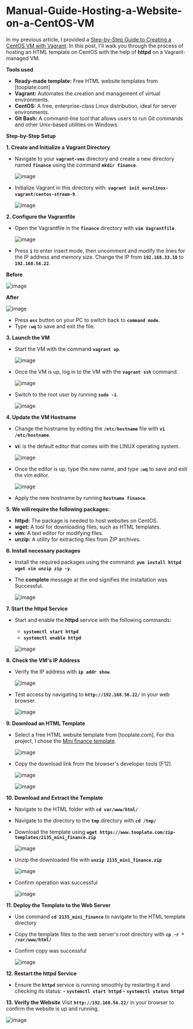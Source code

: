 # Manual-Guide-Hosting-a-Website-on-a-CentOS-VM

In my previous article, I provided a [Step-by-Step Guide to Creating a CentOS VM with Vagrant](https://medium.com/@wealthiscertain/step-by-step-guide-to-creating-a-centos-vm-with-vagrant-9b67ccb5916e). In this post, I'll walk you through the process of hosting an HTML template on CentOS with the help of **httpd** on a Vagrant-managed VM.

**Tools used**

- **Ready-made template:** Free HTML website templates from [tooplate.com]
- **Vagrant:** Automates the creation and management of virtual environments.
- **CentOS:** A free, enterprise-class Linux distribution, ideal for server environments.
- **Git Bash:** A command-line tool that allows users to run Git commands and other Unix-based utilities on Windows.

**Step-by-Step Setup**

**1. Create and Initialize a Vagrant Directory**
   
- Navigate to your **`vagrant-vms`** directory and create a new directory named **`finance`** using the command **`mkdir finance`**.

  ![image](https://github.com/user-attachments/assets/d27b0695-bf0c-40df-bdcd-6d8d337ef645)

- Initialize Vagrant in this directory with: **`vagrant init eurolinux-vagrant/centos-stream-9`**.

  ![image](https://github.com/user-attachments/assets/e166ccd5-f4b9-4932-aab2-3d6cf560030c)

**2. Configure the Vagrantfile**

- Open the Vagrantfile in the **`finance`** directory with **`vim Vagrantfile`**.

  ![image](https://github.com/user-attachments/assets/30c957d6-c73f-4917-9890-b7cdfb4dad9e)

- Press **`i`** to enter insert mode, then uncomment and modify the lines for the IP address and memory size. Change the IP from **`192.168.33.10`** to **`192.168.56.22`**.

**Before**

   ![image](https://github.com/user-attachments/assets/4cc65c2c-2556-4295-8359-ffabb4023318)

**After**

   ![image](https://github.com/user-attachments/assets/cac0ce14-0f56-407b-ae70-3595add9ae5c)

- Press **`esc`** button on your PC to switch back to **`command mode`**.
- Type **`:wq`** to save and exit the file.

**3. Launch the VM**
- Start the VM with the command **`vagrant up`**.

  ![image](https://github.com/user-attachments/assets/3399166f-a3f7-4214-bccc-576a615d8a48)

- Once the VM is up, log in to the VM with the **`vagrant ssh`** command.

  ![image](https://github.com/user-attachments/assets/1d0be8b0-5e93-4f0c-89f9-a47e4ad4a630)

- Switch to the root user by running **`sudo -i`**.

  ![image](https://github.com/user-attachments/assets/b711d9a0-4bbc-4c48-9190-917ce48f4bad)

**4. Update the VM Hostname**
- Change the hostname by editing the **`/etc/hostname`** file with **`vi /etc/hostname`**.
- **vi:** is the default editor that comes with the LINUX operating system.

  ![image](https://github.com/user-attachments/assets/2c63cdc1-73e6-4594-a296-056e92541458)

- Once the editor is up, type the new name, and type **`:wq`** to save and exit the vim editor.

  ![image](https://github.com/user-attachments/assets/55233d86-2f61-453c-b260-96ab5d8f7ed2)

- Apply the new hostname by running **`hostname finance`**.

**5. We will require the following packages:**
   - **httpd:** The package is needed to host websites on CentOS.
   - **wget:** A tool for downloading files, such as HTML templates.
   - **vim:** A text editor for modifying files.
   - **unzip:** A utility for extracting files from ZIP archives.

**6. Install necessary packages**
- Install the required packages using the command: **`yum install httpd wget vim unzip zip -y`**.
- The **complete** message at the end signifies the installation was Successful.

  ![image](https://github.com/user-attachments/assets/9be6099c-2f36-43a2-ae79-2889cbe55708)

**7. Start the httpd Service**
- Start and enable the **httpd** service with the following commands:
    - **`systemctl start httpd`**
    - **`systemctl enable httpd`**

  ![image](https://github.com/user-attachments/assets/830a8d23-eabc-4a4e-af60-0772d31bdafb)

**8. Check the VM's IP Address**
- Verify the IP address with **`ip addr show`**.

  ![image](https://github.com/user-attachments/assets/dcccd095-b23c-4f63-9cc0-6cb6990a9b66)

- Test access by navigating to **`http://192.168.56.22/`** in your web browser.

  ![image](https://github.com/user-attachments/assets/e1d3af0c-3ebd-4af8-b637-20acf57255bd)

**9. Download an HTML Template**
- Select a free HTML website template from [tooplate.com], For this project, I chose the [Mini finance template](https://www.tooplate.com/view/2135-mini-finance).

  ![image](https://github.com/user-attachments/assets/6e3abc33-fc40-4b1e-9d1a-4c9eb9baad9c)

- Copy the download link from the browser's developer tools (F12).

  ![image](https://github.com/user-attachments/assets/56c4cb12-d7c9-464b-93fa-613d091a71e4)

  ![image](https://github.com/user-attachments/assets/a3839e35-8e83-402c-bdda-6fb47cdedd32)

**10. Download and Extract the Template**
- Navigate to the HTML folder with **`cd var/www/html/`**
- Navigate to the directory to the **`tmp`** directory with **`cd /tmp/`**
- Download the template using **`wget https://www.tooplate.com/zip-templates/2135_mini_finance.zip`**

  ![image](https://github.com/user-attachments/assets/9b3b375d-4ef4-4a00-a3a4-ba961e57b155)

- Unzip the downloaded file with **`unzip 2135_mini_finance.zip`**

  ![image](https://github.com/user-attachments/assets/a1cf66fa-8a19-430f-a482-e99feff5f824)

- Confirm operation was successful

  ![image](https://github.com/user-attachments/assets/85fee597-b469-477c-b9e4-cc53192ae771)

**11. Deploy the Template to the Web Server**
- Use command **`cd 2135_mini_finance`** to navigate to the HTML template directory
- Copy the template files to the web server's root directory with **`cp -r * /var/www/html/`**
- Confirm copy was successful

  ![image](https://github.com/user-attachments/assets/dbbdc74a-989c-4ee1-a346-515ba9150723)

**12. Restart the httpd Service**
- Ensure the **`httpd`** service is running smoothly by restarting it and checking its status:
**- `systemctl start httpd`**
**- `systemctl status httpd`**

**13. Verify the Website**
Visit **`http://192.168.56.22/`** in your browser to confirm the website is up and running.

  ![image](https://github.com/user-attachments/assets/cda29ca1-a816-4ff0-a99b-0aff5fc375fe)

